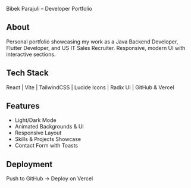 Bibek Parajuli – Developer Portfolio

## About
Personal portfolio showcasing my work as a Java Backend Developer, Flutter Developer, and US IT Sales Recruiter. Responsive, modern UI with interactive sections.

## Tech Stack
React | Vite | TailwindCSS | Lucide Icons | Radix UI | GitHub & Vercel

## Features
- Light/Dark Mode  
- Animated Backgrounds & UI  
- Responsive Layout  
- Skills & Projects Showcase  
- Contact Form with Toasts  

## Deployment
Push to GitHub → Deploy on Vercel
